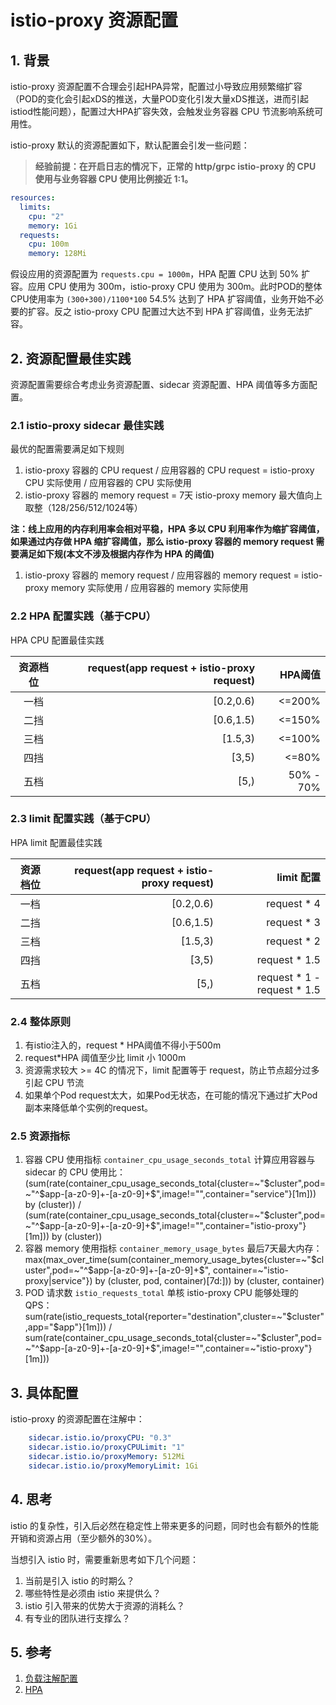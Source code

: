 # istio-proxy 资源配置

## 1. 背景

istio-proxy 资源配置不合理会引起HPA异常，配置过小导致应用频繁缩扩容（POD的变化会引起xDS的推送，大量POD变化引发大量xDS推送，进而引起istiod性能问题），配置过大HPA扩容失效，会触发业务容器 CPU 节流影响系统可用性。

istio-proxy 默认的资源配置如下，默认配置会引发一些问题：
> **经验前提：在开启日志的情况下，正常的 http/grpc istio-proxy 的 CPU 使用与业务容器 CPU 使用比例接近 1:1。**

```yaml
resources:
  limits:
    cpu: "2"
    memory: 1Gi
  requests:
    cpu: 100m
    memory: 128Mi
```

假设应用的资源配置为 `requests.cpu = 1000m`，HPA 配置 CPU 达到 50% 扩容。应用 CPU 使用为 300m，istio-proxy CPU 使用为 300m。此时POD的整体CPU使用率为 `(300+300)/1100*100` 54.5% 达到了 HPA 扩容阈值，业务开始不必要的扩容。反之 istio-proxy CPU 配置过大达不到 HPA 扩容阈值，业务无法扩容。

## 2. 资源配置最佳实践

资源配置需要综合考虑业务资源配置、sidecar 资源配置、HPA 阈值等多方面配置。

### 2.1 istio-proxy sidecar 最佳实践

最优的配置需要满足如下规则

1. istio-proxy 容器的 CPU request / 应用容器的 CPU request = istio-proxy CPU 实际使用 / 应用容器的 CPU 实际使用
2. istio-proxy 容器的 memory request = 7天 istio-proxy memory 最大值向上取整（128/256/512/1024等）

**注：线上应用的内存利用率会相对平稳，HPA 多以 CPU 利用率作为缩扩容阈值，如果通过内存做 HPA 缩扩容阈值，那么 istio-proxy 容器的 memory request 需要满足如下规(本文不涉及根据内存作为 HPA 的阈值)**

1. istio-proxy 容器的 memory request / 应用容器的 memory request = istio-proxy memory 实际使用 / 应用容器的 memory 实际使用

### 2.2 HPA 配置实践（基于CPU）

HPA CPU 配置最佳实践

|资源档位|request(app request + istio-proxy request)|HPA阈值|
|:---:|---:|---:|
|一档|[0.2,0.6)|<=200%|
|二挡|[0.6,1.5)|<=150%|
|三档|[1.5,3)|<=100%|
|四挡|[3,5)|<=80%|
|五档|[5,)|50% - 70%|


### 2.3 limit 配置实践（基于CPU）

HPA limit 配置最佳实践

|资源档位|request(app request + istio-proxy request)|limit 配置|
|:---:|---:|---:|
|一档|[0.2,0.6)|request * 4|
|二挡|[0.6,1.5)|request * 3|
|三档|[1.5,3)|request * 2|
|四挡|[3,5)|request * 1.5|
|五档|[5,)|request * 1 - request * 1.5|

### 2.4 整体原则

1. 有istio注入的，request * HPA阈值不得小于500m
2. request*HPA 阈值至少比 limit 小 1000m
3. 资源需求较大 >= 4C 的情况下，limit 配置等于 request，防止节点超分过多引起 CPU 节流
4. 如果单个Pod request太大，如果Pod无状态，在可能的情况下通过扩大Pod副本来降低单个实例的request。 

### 2.5 资源指标

1. 容器 CPU 使用指标 `container_cpu_usage_seconds_total`
    计算应用容器与 sidecar 的 CPU 使用比：(sum(rate(container_cpu_usage_seconds_total{cluster=~"$cluster",pod=~"^$app-[a-z0-9]+-[a-z0-9]+$",image!="",container="service"}[1m])) by (cluster)) / (sum(rate(container_cpu_usage_seconds_total{cluster=~"$cluster",pod=~"^$app-[a-z0-9]+-[a-z0-9]+$",image!="",container="istio-proxy"}[1m])) by (cluster))
2. 容器 memory 使用指标 `container_memory_usage_bytes`
    最后7天最大内存：max(max_over_time(sum(container_memory_usage_bytes{cluster=~"$cluster",pod=~"^$app-[a-z0-9]+-[a-z0-9]+$", container=~"istio-proxy|service"}) by (cluster, pod, container)[7d:])) by (cluster, container)
3. POD 请求数 `istio_requests_total`
    单核 istio-proxy CPU 能够处理的 QPS：sum(rate(istio_requests_total{reporter="destination",cluster=~"$cluster",app="$app"}[1m])) / sum(rate(container_cpu_usage_seconds_total{cluster=~"$cluster",pod=~"^$app-[a-z0-9]+-[a-z0-9]+$",image!="",container=~"istio-proxy"}[1m]))

## 3. 具体配置

istio-proxy 的资源配置在注解中：

```yaml
    sidecar.istio.io/proxyCPU: "0.3"
    sidecar.istio.io/proxyCPULimit: "1"
    sidecar.istio.io/proxyMemory: 512Mi
    sidecar.istio.io/proxyMemoryLimit: 1Gi
```

## 4. 思考

istio 的复杂性，引入后必然在稳定性上带来更多的问题，同时也会有额外的性能开销和资源占用（至少额外的30%）。

当想引入 istio 时，需要重新思考如下几个问题：
1. 当前是引入 istio 的时期么？
2. 哪些特性是必须由 istio 来提供么？
3. istio 引入带来的优势大于资源的消耗么？
4. 有专业的团队进行支撑么？

## 5. 参考

1. [负载注解配置](https://istio.io/latest/docs/reference/config/annotations/)
2. [HPA](https://kubernetes.io/docs/tasks/run-application/horizontal-pod-autoscale/)